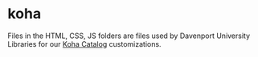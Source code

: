 # koha  

Files in the HTML, CSS, JS folders are files used by Davenport University Libraries for our [Koha Catalog](https://davenport.kohacatalog.com/) customizations.
